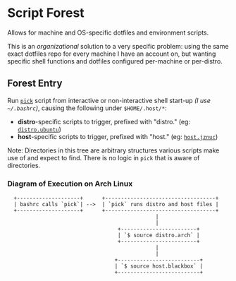 # Script Forest
Allows for machine and OS-specific dotfiles and environment scripts.

This is an _organizational_ solution to a very specific problem: using the same
exact dotfiles repo for every machine I have an account on, but wanting
specific shell functions and dotfiles configured per-machine or per-distro.

## Forest Entry
Run [`pick`](pick) script from interactive or non-interactive shell start-up _(I use
`~/.bashrc`)_, causing the following under `$HOME/.host/*`:
+ **distro**-specific scripts to trigger, prefixed with "distro." (eg: [`distro.ubuntu`](distro.ubuntu))
+ **host**-specific scripts to trigger, prefixed with "host." (eg: [`host.jznuc`](host.jznuc))

Note: Directories in this tree are arbitrary structures various scripts make
use of and expect to find. There is no logic in `pick` that is aware of
directories.

### Diagram of Execution on Arch Linux
```
  +--------------------+      +-----------------------------------+
  | bashrc calls `pick`| -->  | `pick` runs distro and host files |
  +--------------------+      +-----------------------------------+
                                               |
                                               |
                                   +------------------------+        
                                   | `$ source distro.arch` |
                                   +------------------------+
                                               |
                                               |
                                  +--------------------------+        
                                  | `$ source host.blackbox` |
                                  +--------------------------+
```
